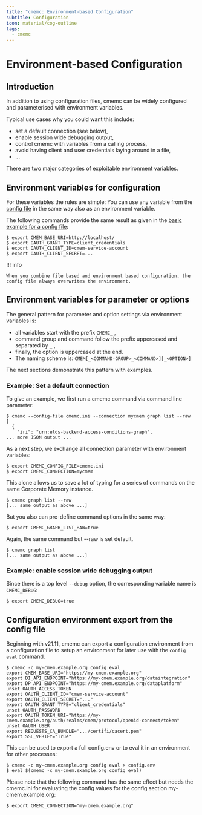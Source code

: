 ```yaml
---
title: "cmemc: Environment-based Configuration"
subtitle: Configuration
icon: material/cog-outline
tags:
  - cmemc
---
```

# Environment-based Configuration

## Introduction

In addition to using configuration files, cmemc can be widely configured and parameterised with environment variables.

Typical use cases why you could want this include:

- set a default connection (see below),
- enable session wide debugging output,
- control cmemc with variables from a calling process,
- avoid having client and user credentials laying around in a file,
- ...

There are two major categories of exploitable environment variables.

## Environment variables for configuration

For these variables the rules are simple: You can use any variable from the [config file](../file-based-configuration/index.md) in the same way also as an environment variable.

The following commands provide the same result as given in the [basic example for a config file](../file-based-configuration/index.md):

``` shell-session
$ export CMEM_BASE_URI=http://localhost/
$ export OAUTH_GRANT_TYPE=client_credentials
$ export OAUTH_CLIENT_ID=cmem-service-account
$ export OAUTH_CLIENT_SECRET=...
```

!!! info

    When you combine file based and environment based configuration, the config file always overwrites the environment.

## Environment variables for parameter or options

The general pattern for parameter and option settings via environment variables is:

- all variables start with the prefix `CMEMC_` ,
- command group and command follow the prefix uppercased and separated by `_` ,
- finally, the option is uppercased at the end.
- The naming scheme is: `CMEM[_<COMMAND-GROUP>_<COMMAND>][_<OPTION>]`

The next sections demonstrate this pattern with examples.

### Example: Set a default connection

To give an example, we first run a cmemc command via command line parameter:

``` shell-session
$ cmemc --config-file cmemc.ini --connection mycmem graph list --raw
[
  {
    "iri": "urn:elds-backend-access-conditions-graph",
... more JSON output ...
```

As a next step, we exchange all connection parameter with environment variables:

``` shell-session
$ export CMEMC_CONFIG_FILE=cmemc.ini
$ export CMEMC_CONNECTION=mycmem
```

This alone allows us to save a lot of typing for a series of commands on the same Corporate Memory instance.

``` shell-session
$ cmemc graph list --raw
[... same output as above ...]
```

But you also can pre-define command options in the same way:

``` shell-session
$ export CMEMC_GRAPH_LIST_RAW=true
```

Again, the same command but --raw is set default.

``` shell-session
$ cmemc graph list
[... same output as above ...]
```

### Example: enable session wide debugging output

Since there is a top level `--debug` option, the corresponding variable name is `CMEMC_DEBUG`:

``` shell-session
$ export CMEMC_DEBUG=true
```

## Configuration environment export from the config file

Beginning with v21.11, cmemc can export a configuration environment from a configuration file to setup an environment for later use with the `config eval` command.

``` shell-session
$ cmemc -c my-cmem.example.org config eval
export CMEM_BASE_URI="https://my-cmem.example.org"
export DI_API_ENDPOINT="https://my-cmem.example.org/dataintegration"
export DP_API_ENDPOINT="https://my-cmem.example.org/dataplatform"
unset OAUTH_ACCESS_TOKEN
export OAUTH_CLIENT_ID="cmem-service-account"
export OAUTH_CLIENT_SECRET="..."
export OAUTH_GRANT_TYPE="client_credentials"
unset OAUTH_PASSWORD
export OAUTH_TOKEN_URI="https://my-cmem.example.org/auth/realms/cmem/protocol/openid-connect/token"
unset OAUTH_USER
export REQUESTS_CA_BUNDLE=".../certifi/cacert.pem"
export SSL_VERIFY="True"
```

This can be used to export a full config.env or to eval it in an environment for other processes:

``` shell-session
$ cmemc -c my-cmem.example.org config eval > config.env
$ eval $(cmemc -c my-cmem.example.org config eval)
```

Please note that the following command has the same effect but needs the cmemc.ini for evaluating the config values for the config section my-cmem.example.org:

``` shell-session
$ export CMEMC_CONNECTION="my-cmem.example.org"
```

